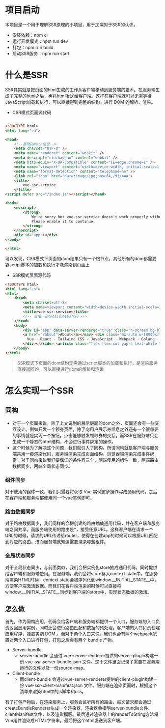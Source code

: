 # 项目启动
本项目是一个用于理解SSR原理的小项目，用于加深对于SSR的认识。
- 安装依赖：npm ci
- 运行开发模式：npm run dev
- 打包：npm run build
- 启动SSR服务：npm run start

# 什么是SSR
SSR其实就是把页面的html生成的工作从客户端移动到服务端的技术。在服务端生成了完整的html之后，再将html发送给客户端。这样在客户端就可以无需等待JavaScript加载和执行，可以直接得到完整的结构，进行 DOM 的解析、渲染。
    
- CSR模式页面源代码
```html

<!DOCTYPE html>
<html lang="en">

<head>
    <!--基础的meta信息-->
    <meta charset="UTF-8" />
    <meta name="renderer" content="webkit" />
    <meta descript="ninihaohao" content="webkit" />
    <meta http-equiv="X-UA-Compatible" content="IE=edge,chrome=1" />
    <meta name="viewport" content="width=device-width, initial-scale=1.0, maximum-scale=1.0, user-scalable=0" />
    <meta name="format-detection" content="telephone=no" />
    <link rel="icon" href="data:image/jpg;base64,/9j/4AA">
    <title>
        vue-ssr-service
    </title>
<script defer src="/index.js"></script></head>

<body>
    <noscript>
        <strong>
            We're sorry but vue-ssr-service doesn't work properly without JavaScript enabled.
            Please enable it to continue.
        </strong>
    </noscript>
    <div id="app"></div>
</body>

</html>
```
可以发现，CSR模式下页面的dom结果只有一个根节点，其他所有的dom都需要靠script脚本的加载和执行才能渲染到页面上
- SSR模式页面源代码
```html
<!DOCTYPE html>
<html lang="en">
<html>
    <head>
        <meta charset=utf-8>
        <meta name=viewport content="width=device-width,initial-scale=1">
        <title>vue-ssr-service</title>
        <!-- 省略一部分css和head代码 -->
    </head>
    <body>
        <div id="app" data-server-rendered="true" class="h-screen bg-black/90"><nav class="p-7 flex justify-end gap-5 text-white text-opacity-80"><a href="/" aria-current="page" class="router-link-exact-active router-link-active">Home</a> |
        <a href="/about">About</a></nav> <div class="mx-auto w-[800px]"><main class="flex justify-end"><aside class="flex mr-24 w-40 shrink-0 flex-col gap-8"><div class="flex justify-center items-center mb-8"><img src="/images/me.0ff4b61495.jpg" class="w-16 rounded-full border-2 border-gray-600"> <span class="text-3xl text-2xl text-xl"></span> <h1 class="grow text-center font-bold text-white ml-4 cursor-pointer text-3xl">李楠</h1></div> <div class="flex justify-between text-white text-opacity-80"><span class="flex items-center gap-2"><svg xmlns="http://www.w3.org/2000/svg" xmlns:xlink="http://www.w3.org/1999/xlink" aria-hidden="true" role="img" width="1em" height="1em" viewBox="0 0 16 16"></svg> <span>滴滴</span></span> <span class="flex items-center gap-2"><svg xmlns="http://www.w3.org/2000/svg" xmlns:xlink="http://www.w3.org/1999/xlink" aria-hidden="true" role="img" width="1em" height="1em" viewBox="0 0 16 16"></svg> <span>前端开发</span></span></div> <div class="text-xs leading-5 text-white text-opacity-80">
          Vue · React · Tailwind CSS · JavaScript · Webpack · Golang · TypeScript · VS Code
        </div></aside> <article class="flex flex-col gap-4 text-white text-opacity-80 w-[500px]"><p>你好，欢迎查看我的个人简介</p> <p>目前就职于滴滴出行增长技术部</p> <p>一个兴趣使然的技术爱好者</p> <p>理想是制作有意思的产品</p> <p>游戏玩的还不错的竞技游戏玩家</p> <div class="mt-8"><div class="mb-5">Find me on</div> <div class="flex gap-2 wrap text-white text-opacity-80"><a href class="flex items-center gap-2"><svg xmlns="http://www.w3.org/2000/svg" xmlns:xlink="http://www.w3.org/1999/xlink" aria-hidden="true" role="img" width="1em" height="1em" viewBox="0 0 16 16"></svg> <span>Emaill</span></a> <a href class="flex items-center gap-2"><svg xmlns="http://www.w3.org/2000/svg" xmlns:xlink="http://www.w3.org/1999/xlink" aria-hidden="true" role="img" width="1em" height="1em" viewBox="0 0 16 16"></svg> <span>GitHub</span></a> <a href class="flex items-center gap-2"><svg xmlns="http://www.w3.org/2000/svg" xmlns:xlink="http://www.w3.org/1999/xlink" aria-hidden="true" role="img" width="1em" height="1em" viewBox="0 0 16 16"></svg> <span>Instagram</span></a> <a href class="flex items-center gap-2"><svg xmlns="http://www.w3.org/2000/svg" xmlns:xlink="http://www.w3.org/1999/xlink" aria-hidden="true" role="img" width="1em" height="1em" viewBox="0 0 16 16"></svg> <span>Twitter</span></a> <a href class="flex items-center gap-2"><svg xmlns="http://www.w3.org/2000/svg" xmlns:xlink="http://www.w3.org/1999/xlink" aria-hidden="true" role="img" width="1em" height="1em" viewBox="0 0 16 16"></svg> <span>Tiktok</span></a></div></div></article></main></div></div><script>window.__INITIAL_STATE__={"common":{"renderType":2}}</script><script src="/main.js" defer></script>
    </body>
</html>
```
> SSR模式下页面的dom结构无需通过script脚本的加载和执行，是渲染服务直接返回的，可以直接进行dom的解析和渲染
# 怎么实现一个SSR
## 同构
- 对于一个页面来说，除了上文说到的展示层面的dom之外，页面还会有一些交互设计。例如开发一个领券页面，除了向用户展示券信息之外还有一个很重要的事情就是实现一个按钮，点击能够触发领取券的交互。而SSR在服务端只会生成一个静态的html结构，不会进行事件绑定的操作。
- 这个时候为了解决这个问题，我们就引入了同构。所谓同构就是客户端与服务端共用一套渲染代码，服务端渲染完成页面结构，浏览器端渲染完成事件绑定。对于同构来说我们要保证的条件有三个，两端使用的组件一致，两端路由数据同步，两端全局状态同步。
### 组件同步
对于使用的组件一致，我们只需要将获取 Vue 实例这步操作写成通用代码，之后在客户端和服务端都使用同一个vue实例即可。
### 路由数据同步
对于路由数据同步，我们同样的会把创建的路由抽成通用代码，并在客户端和服务端之间共享。而服务端使用的路由是*，接受任意URL。这样客户端在请求一个URL的时候，请求的URL传递给router，使得在创建app的时候可以根据URL匹配到对应的路由，进而服务端就知道需要渲染哪些组件。
### 全局状态同步
对于全局状态同步，与前面类似，我们会把实例化store抽成通用代码，同时提供给客户端和服务端使用。在服务端，我们会将store存入context.state中，在服务端渲染HTML时候，context.state会被序列化到window.__INITIAL_STATE__中，方便客户端激活数据。而我们在客户端渲染的时候可以直接将window.__INITIAL_STATE__同步到客户端的store中，实现状态数据的激活。
## 怎么做
首先，作为同构应用，代码会给客户端和服务端都提供一个入口，服务端的入口负责返回应用实例，同时还会进行路由匹配和数据的预处理。客户端的入口负责创建应用程序，挂载实例 DOM 。而对于两个入口来说，我们也会有两个webpack配置对两个入口进行打包，打包之后会有两个 bundle 产物。
- Server-bundle
  - server-bundle 会通过 vue-server-renderer提供的server-plugin构建一份 vue-ssr-server-bundle.json 文件。这个文件里面记录了需要在服务端运行的文件以及一份source-map。
- Client-bundle
  - 而client-bundle 会通过vue-server-renderer提供的client-plugin构建一份 vue-ssr-client-manifest.json 文件。服务端在渲染页面时，根据这个清单来渲染html中的js脚本和css。

有了打包产物后，在渲染服务上，服务会监听所有的路由，每次请求都会通过createBundleRenderer生成一个渲染器，渲染器会指明server-bundle文件、clientManifest文件，以及渲染模版。最后通过渲染器上的renderToString方法将Vue组件渲染成HTML字符串，最后把这个html发送到客户端。

